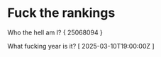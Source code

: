 # Fuck the rankings

Who the hell am I?
{ 25068094 }

What fucking year is it?
[ 2025-03-10T19:00:00Z ]
